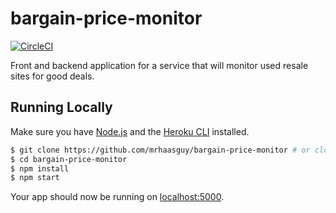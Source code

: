 # bargain-price-monitor

[![CircleCI](https://circleci.com/gh/mrhaasguy/bargain-price-monitor.svg?style=svg)](https://circleci.com/gh/mrhaasguy/bargain-price-monitor)

Front and backend application for a service that will monitor used resale sites for good deals.

## Running Locally

Make sure you have [Node.js](http://nodejs.org/) and the [Heroku CLI](https://cli.heroku.com/) installed.

```sh
$ git clone https://github.com/mrhaasguy/bargain-price-monitor # or clone your own fork
$ cd bargain-price-monitor
$ npm install
$ npm start
```

Your app should now be running on [localhost:5000](http://localhost:5000/).